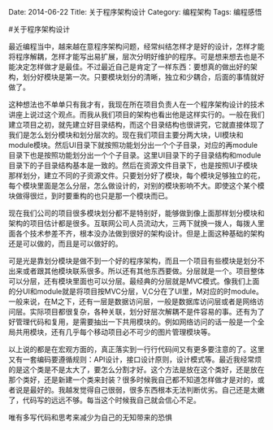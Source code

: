 Date: 2014-06-22
Title: 关于程序架构设计
Category: 编程架构
Tags: 编程感悟

#关于程序架构设计

最近编程当中，越来越在意程序架构问题，经常纠结怎样才是好的设计，怎样才能将程序解耦，怎样才能写出易扩展，层次分明好维护的程序。可是想来想去也是不能决定怎样做才是最佳。不过最近自己是肯定了一样东西：要想真的做出好的架构，划分好模块是第一次。只要模块划分的清晰，独立和少耦合，后面的事情就好做了。

这种想法也不单单只有我才有，我现在所在项目负责人在一个程序架构设计的技术讲座上说过这个观点。而我从我们项目的架构也看出他是这样实行的。一般在我们建立项目之初，就先建立好目录结构，而这个目录结构也很讲究，它就直接体现了我们是怎么划分模块和划分层次的。现在我们项目主要分两大块，UI模块和module模块。然后UI目录下就按照功能划分出一个个子目录，对应的再module目录下也是按照功能划分出一个个子目录。这里UI目录下的子目录结构和module目录下的子目录结构基本是一致的。然后在资源文件目录下，也是按照UI子模块那样划分，建立不同的子资源文件。只要划分好了模块，每个模块足够独立的花，每个模块里面是怎么分层，怎么做设计的，对别的模块影响不大。即使这个某个模块做得很烂，到时要重构的也只是那一个模块而已。

现在我们公司的项目很多模块划分都不是特别好，能够做到像上面那样划分模块和架构的项目估计都是很多。互联网公司人员流动大，三两下就换一拨人，每拨人里面各个技术参差不齐，根本没办法做到很好的架构设计。但是上面这种基础的架构还是可以做的，而且是可以做好的。

可是光是靠划分模块是做不到一个好的程序架构，而且一个项目有些模块是划分不出来或者跟其他模块联系很多。所以还有其他东西要做。分层就是一个。项目整体可以分层，还有模块里面也可以分层。最经典的分层就是MVC模式。像我们上面的分UI和module就是将项目按MVC分层，V,C分在了UI里，M对应的时module。一般来说，在M之下，还有一层是数据访问层，一般是数据库访问层或者是网络访问层。实际项目都很复杂，各种关联，划分好层次解耦不是件容易的事。还有为了好管理代码和复用，是需要抽出一下共用模块的。例如网络访问的话一般是一个全局共用模块，还有几乎每个移动项目必不可少的图片管理模块等。

以上说的都是在宏观方面的，真正落实到一行行代码间又有更多要注意的了。这里又有一套编码要遵循规则：API设计，接口设计原则，设计模式等。最近我经常烦的是这个类是不是太大了，要怎么分割才好。这个方法是放在这个类好，还是放在那个类好，还是新建一个类来封装？很多时候我自己都不知道怎样做才是对的，或者说是最好的。我越发觉得自己很弱，很多东西根本无法判断优劣。自己还是太嫩了，代码写的远远不够。每当这个时候我自己就会信心不足。

唯有多写代码和思考来减少为自己的无知带来的恐惧